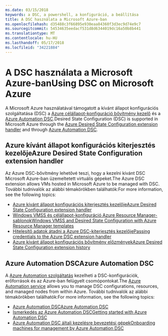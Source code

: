 ```yaml
---
ms.date: 03/15/2018
keywords: a DSC, a powershell, a konfiguráció, a beállítása
title: A DSC használata a Microsoft Azure-ban
ms.openlocfilehash: d35488c3f66895e930eaa84360f3d3ec9d74e9c7
ms.sourcegitcommit: 54534635eedacf531d8d6344019dc16a50b8b441
ms.translationtype: MT
ms.contentlocale: hu-HU
ms.lasthandoff: 05/17/2018
ms.locfileid: "34221884"
---
```

# <a name="using-dsc-on-microsoft-azure"></a><span data-ttu-id="24e4a-103">A DSC használata a Microsoft Azure-ban</span><span class="sxs-lookup"><span data-stu-id="24e4a-103">Using DSC on Microsoft Azure</span></span>

<span data-ttu-id="24e4a-104">A Microsoft Azure használatával támogatott a kívánt állapot konfigurációs szolgáltatása (DSC) a [Azure célállapot-konfiguráció bővítmény kezelő](/azure/virtual-machines/virtual-machines-windows-extensions-dsc-overview) és a [Azure Automation DSC](/azure/automation/automation-dsc-overview).</span><span class="sxs-lookup"><span data-stu-id="24e4a-104">Desired State Configuration (DSC) is supported in Microsoft Azure through the [Azure Desired State Configuration extension handler](/azure/virtual-machines/virtual-machines-windows-extensions-dsc-overview) and through [Azure Automation DSC](/azure/automation/automation-dsc-overview).</span></span>

## <a name="azure-desired-state-configuration-extension-handler"></a><span data-ttu-id="24e4a-105">Azure kívánt állapot konfigurációs kiterjesztés kezelője</span><span class="sxs-lookup"><span data-stu-id="24e4a-105">Azure Desired State Configuration extension handler</span></span>

<span data-ttu-id="24e4a-106">Az Azure DSC-bővítmény lehetővé teszi, hogy a kezelni kívánt DSC Microsoft Azure-ban üzemeltetett virtuális gépeket.</span><span class="sxs-lookup"><span data-stu-id="24e4a-106">The Azure DSC extension allows VMs hosted in Microsoft Azure to be managed with DSC.</span></span>
<span data-ttu-id="24e4a-107">További tudnivalók az alábbi témakörökben találhatók:</span><span class="sxs-lookup"><span data-stu-id="24e4a-107">For more information, see the following topics:</span></span>

- [<span data-ttu-id="24e4a-108">Azure kívánt állapot konfigurációs kiterjesztés kezelője</span><span class="sxs-lookup"><span data-stu-id="24e4a-108">Azure Desired State Configuration extension handler</span></span>](/azure/virtual-machines/virtual-machines-windows-extensions-dsc-overview)
- [<span data-ttu-id="24e4a-109">Windows VMSS és célállapot-konfiguráció Azure Resource Manager-sablonok</span><span class="sxs-lookup"><span data-stu-id="24e4a-109">Windows VMSS and Desired State Configuration with Azure Resource Manager templates</span></span>](/azure/virtual-machines/virtual-machines-windows-extensions-dsc-template)
- [<span data-ttu-id="24e4a-110">Hitelesítő adatok átadni a Azure DSC-kiterjesztés kezelője</span><span class="sxs-lookup"><span data-stu-id="24e4a-110">Passing credentials to the Azure DSC extension handler</span></span>](/azure/virtual-machines/virtual-machines-windows-extensions-dsc-credentials)
- [<span data-ttu-id="24e4a-111">Azure kívánt állapot konfigurációs bővítmény előzmények</span><span class="sxs-lookup"><span data-stu-id="24e4a-111">Azure Desired State Configuration extension history</span></span>](azureDscexthistory.md)

## <a name="azure-automation-dsc"></a><span data-ttu-id="24e4a-112">Azure Automation DSC</span><span class="sxs-lookup"><span data-stu-id="24e4a-112">Azure Automation DSC</span></span>

<span data-ttu-id="24e4a-113">A [Azure Automation szolgáltatás](https://azure.microsoft.com/services/automation/) kezelheti a DSC-konfigurációk, erőforrások és az Azure-ban felügyelt csomópontokat.</span><span class="sxs-lookup"><span data-stu-id="24e4a-113">The [Azure Automation service](https://azure.microsoft.com/services/automation/) allows you to manage DSC configurations, resources, and managed nodes from within Azure.</span></span> <span data-ttu-id="24e4a-114">További tudnivalók az alábbi témakörökben találhatók:</span><span class="sxs-lookup"><span data-stu-id="24e4a-114">For more information, see the following topics:</span></span>

- [<span data-ttu-id="24e4a-115">Azure Automation DSC</span><span class="sxs-lookup"><span data-stu-id="24e4a-115">Azure Automation DSC</span></span>](/azure/automation/automation-dsc-overview)
- [<span data-ttu-id="24e4a-116">Ismerkedés az Azure Automation DSC</span><span class="sxs-lookup"><span data-stu-id="24e4a-116">Getting started with Azure Automation DSC</span></span>](/azure/automation/automation-dsc-getting-started)
- [<span data-ttu-id="24e4a-117">Azure Automation DSC általi kezelésre bevezetési gépek</span><span class="sxs-lookup"><span data-stu-id="24e4a-117">Onboarding machines for management by Azure Automation DSC</span></span>](/azure/automation/automation-dsc-onboarding)